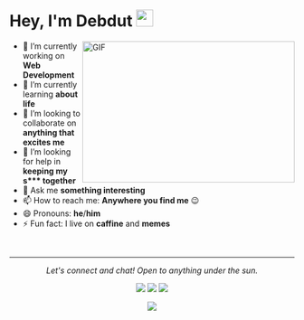 <!-- <img src="assets/name.gif" class="center" /> -->

# Hey,  I'm Debdut <img src="https://raw.githubusercontent.com/debdutgoswami/debdutgoswami/master/assets/gifs/Hi.gif" width="30px">

<img align="right" height="250" width="375" alt="GIF" src="https://raw.githubusercontent.com/debdutgoswami/debdutgoswami/master/assets/gifs/coder.gif" />

- 🔭 I’m currently working on **Web Development**
- 🌱 I’m currently learning **about life**
- 👯 I’m looking to collaborate on **anything that excites me**
- 🤔 I’m looking for help in **keeping my s\*\*\* together**
- 💬 Ask me **something interesting**
- 📫 How to reach me: **Anywhere you find me** 😉
- 😄 Pronouns: **he**/**him**
- ⚡ Fun fact: I live on **caffine** and **memes**

<!-- ![Debdut's github stats](https://github-readme-stats.vercel.app/api?username=debdutgoswami) -->

<br>

---

<p align="center">
  <i>Let's connect and chat! Open to anything under the sun.</i>

  <p align="center">
    <a href="https://twitter.com/debdutgoswami" alt="Twitter"><img src="https://raw.githubusercontent.com/debdutgoswami/debdutgoswami/master/assets/svg/twitter.svg"></a>
    <a href="https://www.linkedin.com/in/debdutgoswami/" alt="Linkedin"><img src="https://raw.githubusercontent.com/debdutgoswami/debdutgoswami/master/assets/svg/linkedin.svg"></a>
    <a href="mailto:debdutgoswami@gmail.com" alt="Email me"><img src="https://raw.githubusercontent.com/debdutgoswami/debdutgoswami/master/assets/svg/mail.svg"></a>
    <!-- <a href="#" alt="My Portfolio"><img src="assets/svg/external.svg"></a> -->
  </p>

  <p align="center">
    <img align="center" src="https://visitor-badge.glitch.me/badge?page_id=debdutgoswami.visitor-badge">
  </p>
</p>

<!--
**debdutgoswami/debdutgoswami** is a ✨ _special_ ✨ repository because its `README.md` (this file) appears on your GitHub profile.

Here are some ideas to get you started:

- 🔭 I’m currently working on ...
- 🌱 I’m currently learning ...
- 👯 I’m looking to collaborate on ...
- 🤔 I’m looking for help with ...
- 💬 Ask me about ...
- 📫 How to reach me: ...
- 😄 Pronouns: ...
- ⚡ Fun fact: ...
-->
